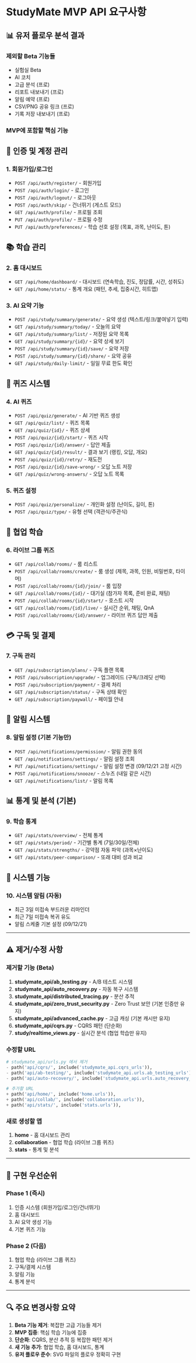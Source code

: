 # StudyMate MVP API 요구사항

## 📊 유저 플로우 분석 결과

### 제외할 Beta 기능들
- 실험실 Beta
- AI 코치 
- 고급 분석 (프로)
- 리포트 내보내기 (프로)
- 알림 예약 (프로)
- CSV/PNG 공유 링크 (프로)
- 기록 저장 내보내기 (프로)

### MVP에 포함할 핵심 기능

## 🔑 인증 및 계정 관리

### 1. 회원가입/로그인
- `POST /api/auth/register/` - 회원가입
- `POST /api/auth/login/` - 로그인
- `POST /api/auth/logout/` - 로그아웃
- `POST /api/auth/skip/` - 건너뛰기 (게스트 모드)
- `GET /api/auth/profile/` - 프로필 조회
- `PUT /api/auth/profile/` - 프로필 수정
- `PUT /api/auth/preferences/` - 학습 선호 설정 (목표, 과목, 난이도, 톤)

## 📚 학습 관리

### 2. 홈 대시보드
- `GET /api/home/dashboard/` - 대시보드 (연속학습, 진도, 정답률, 시간, 성취도)
- `GET /api/home/stats/` - 통계 개요 (패턴, 추세, 집중시간, 히트맵)

### 3. AI 요약 기능
- `POST /api/study/summary/generate/` - 요약 생성 (텍스트/링크/붙여넣기 입력)
- `GET /api/study/summary/today/` - 오늘의 요약
- `GET /api/study/summary/list/` - 저장된 요약 목록
- `GET /api/study/summary/{id}/` - 요약 상세 보기
- `POST /api/study/summary/{id}/save/` - 요약 저장
- `POST /api/study/summary/{id}/share/` - 요약 공유
- `GET /api/study/daily-limit/` - 일일 무료 한도 확인

## 🎯 퀴즈 시스템

### 4. AI 퀴즈
- `POST /api/quiz/generate/` - AI 기반 퀴즈 생성
- `GET /api/quiz/list/` - 퀴즈 목록
- `GET /api/quiz/{id}/` - 퀴즈 상세
- `POST /api/quiz/{id}/start/` - 퀴즈 시작
- `POST /api/quiz/{id}/answer/` - 답안 제출
- `GET /api/quiz/{id}/result/` - 결과 보기 (랭킹, 오답, 개요)
- `POST /api/quiz/{id}/retry/` - 재도전
- `POST /api/quiz/{id}/save-wrong/` - 오답 노트 저장
- `GET /api/quiz/wrong-answers/` - 오답 노트 목록

### 5. 퀴즈 설정
- `POST /api/quiz/personalize/` - 개인화 설정 (난이도, 길이, 톤)
- `POST /api/quiz/type/` - 유형 선택 (객관식/주관식)

## 👥 협업 학습

### 6. 라이브 그룹 퀴즈
- `GET /api/collab/rooms/` - 룸 리스트
- `POST /api/collab/rooms/create/` - 룸 생성 (제목, 과목, 인원, 비밀번호, 타이머)
- `POST /api/collab/rooms/{id}/join/` - 룸 입장
- `GET /api/collab/rooms/{id}/` - 대기실 (참가자 목록, 준비 완료, 채팅)
- `POST /api/collab/rooms/{id}/start/` - 호스트 시작
- `GET /api/collab/rooms/{id}/live/` - 실시간 순위, 채팅, QnA
- `POST /api/collab/rooms/{id}/answer/` - 라이브 퀴즈 답안 제출

## 💳 구독 및 결제

### 7. 구독 관리
- `GET /api/subscription/plans/` - 구독 플랜 목록
- `POST /api/subscription/upgrade/` - 업그레이드 (구독/크레딧 선택)
- `POST /api/subscription/payment/` - 결제 처리
- `GET /api/subscription/status/` - 구독 상태 확인
- `GET /api/subscription/paywall/` - 페이월 안내

## 🔔 알림 시스템

### 8. 알림 설정 (기본 기능만)
- `POST /api/notifications/permission/` - 알림 권한 동의
- `GET /api/notifications/settings/` - 알림 설정 조회
- `PUT /api/notifications/settings/` - 알림 설정 변경 (09/12/21 고정 시간)
- `POST /api/notifications/snooze/` - 스누즈 (내일 같은 시간)
- `GET /api/notifications/list/` - 알림 목록

## 📊 통계 및 분석 (기본)

### 9. 학습 통계
- `GET /api/stats/overview/` - 전체 통계
- `GET /api/stats/period/` - 기간별 통계 (7일/30일/전체)
- `GET /api/stats/strengths/` - 강약점 자동 파악 (과목×난이도)
- `GET /api/stats/peer-comparison/` - 또래 대비 성과 비교

## 🔧 시스템 기능

### 10. 시스템 알림 (자동)
- 최근 3일 미접속 부드러운 리마인더
- 최근 7일 미접속 복귀 유도
- 알림 스케줄 기본 설정 (09/12/21)

---

## ⚠️ 제거/수정 사항

### 제거할 기능 (Beta)
1. **studymate_api/ab_testing.py** - A/B 테스트 시스템
2. **studymate_api/auto_recovery.py** - 자동 복구 시스템  
3. **studymate_api/distributed_tracing.py** - 분산 추적
4. **studymate_api/zero_trust_security.py** - Zero Trust 보안 (기본 인증만 유지)
5. **studymate_api/advanced_cache.py** - 고급 캐싱 (기본 캐시만 유지)
6. **studymate_api/cqrs.py** - CQRS 패턴 (단순화)
7. **study/realtime_views.py** - 실시간 분석 (협업 학습만 유지)

### 수정할 URL
```python
# studymate_api/urls.py 에서 제거
- path('api/cqrs/', include('studymate_api.cqrs_urls')),
- path('api/ab-testing/', include('studymate_api.urls.ab_testing_urls')),  
- path('api/auto-recovery/', include('studymate_api.urls.auto_recovery_urls')),

# 추가할 URL
+ path('api/home/', include('home.urls')),
+ path('api/collab/', include('collaboration.urls')),
+ path('api/stats/', include('stats.urls')),
```

### 새로 생성할 앱
1. **home** - 홈 대시보드 관리
2. **collaboration** - 협업 학습 (라이브 그룹 퀴즈)
3. **stats** - 통계 및 분석

---

## 📝 구현 우선순위

### Phase 1 (즉시)
1. 인증 시스템 (회원가입/로그인/건너뛰기)
2. 홈 대시보드
3. AI 요약 생성 기능
4. 기본 퀴즈 기능

### Phase 2 (다음)
1. 협업 학습 (라이브 그룹 퀴즈)
2. 구독/결제 시스템
3. 알림 기능
4. 통계 분석

---

## 🔍 주요 변경사항 요약

1. **Beta 기능 제거**: 복잡한 고급 기능들 제거
2. **MVP 집중**: 핵심 학습 기능에 집중
3. **단순화**: CQRS, 분산 추적 등 복잡한 패턴 제거
4. **새 기능 추가**: 협업 학습, 홈 대시보드, 통계
5. **유저 플로우 준수**: SVG 파일의 플로우 정확히 구현